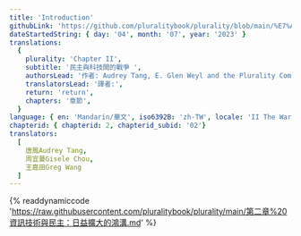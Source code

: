 ```yaml
---
title: 'Introduction'
githubLink: 'https://github.com/pluralitybook/plurality/blob/main/%E7%AC%AC%E4%BA%8C%E7%AB%A0%20%E8%B3%87%E8%A8%8A%E6%8A%80%E8%A1%93%E8%88%87%E6%B0%91%E4%B8%BB%EF%BC%9A%E6%97%A5%E7%9B%8A%E6%93%B4%E5%A4%A7%E7%9A%84%E9%B4%BB%E6%BA%9D.md'
dateStartedString: { day: '04', month: '07', year: '2023' }
translations:
  {
    plurality: 'Chapter II',
    subtitle: '民主與科技間的戰爭 ',
    authorsLead: '作者: Audrey Tang, E. Glen Weyl and the Plurality Community',
    translatorsLead: '譯者:',
    return: 'return',
    chapters: '章節',
  }
language: { en: 'Mandarin/華文', iso6392B: 'zh-TW', locale: 'II The War Between Democracy and Technology' }
chapterid: { chapterid: 2, chapterid_subid: '02'}
translators:
  [
    唐鳳Audrey Tang,
    周宜蔓Gisele Chou,
    王嘉田Greg Wang
  ]
---
```

{% readdynamiccode 'https://raw.githubusercontent.com/pluralitybook/plurality/main/第二章%20資訊技術與民主：日益擴大的鴻溝.md' %}